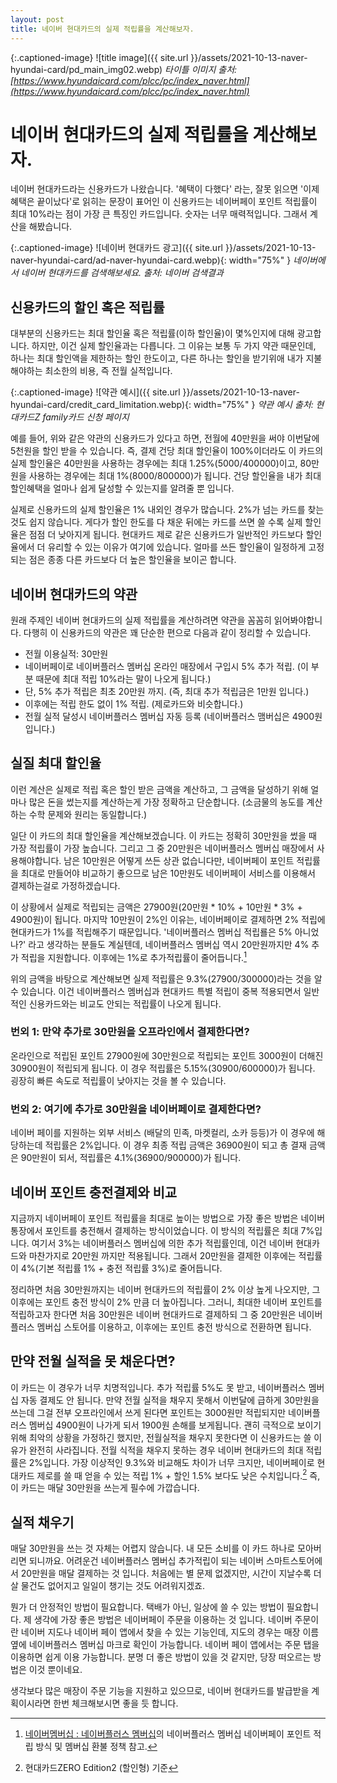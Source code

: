 ```yaml
---
layout: post
title: 네이버 현대카드의 실제 적립률을 계산해보자.
---
```

{:.captioned-image}
![title image]({{ site.url }}/assets/2021-10-13-naver-hyundai-card/pd_main_img02.webp)
*타이틀 이미지 출처: [https://www.hyundaicard.com/plcc/pc/index_naver.html](https://www.hyundaicard.com/plcc/pc/index_naver.html)*

# 네이버 현대카드의 실제 적립률을 계산해보자.
네이버 현대카드라는 신용카드가 나왔습니다. '혜택이 다했다' 라는, 잘못 읽으면 '이제 혜택은 끝이났다'로 읽히는 문장이 표어인 이 신용카드는 네이버페이 포인트 적립률이 최대 10%라는 점이 가장 큰 특징인 카드입니다. 숫자는 너무 매력적입니다. 그래서 계산을 해봤습니다.

{:.captioned-image}
![네이버 현대카드 광고]({{ site.url }}/assets/2021-10-13-naver-hyundai-card/ad-naver-hyundai-card.webp){: width="75%" }
*네이버에서 네이버 현대카드를 검색해보세요.*
*출처: 네이버 검색결과*

## 신용카드의 할인 혹은 적립률
대부분의 신용카드는 최대 할인율 혹은 적립률(이하 할인율)이 몇%인지에 대해 광고합니다. 하지만, 이건 실제 할인율과는 다릅니다. 그 이유는 보통 두 가지 약관 때문인데, 하나는 최대 할인액을 제한하는 할인 한도이고, 다른 하나는 할인을 받기위애 내가 지불해야하는 최소한의 비용, 즉 전월 실적입니다.

{:.captioned-image}
![약관 예시]({{ site.url }}/assets/2021-10-13-naver-hyundai-card/credit_card_limitation.webp){: width="75%" }
*약관 예시*
*출처: 현대카드Z family카드 신청 페이지* 

예를 들어, 위와 같은 약관의 신용카드가 있다고 하면, 전월에 40만원을 써야 이번달에 5천원을 할인 받을 수 있습니다. 즉, 결제 건당 최대 할인율이 100%이더라도 이 카드의 실제 할인율은 40만원을 사용하는 경우에는 최대 1.25%(5000/400000)이고, 80만원을 사용하는 경우에는 최대 1%(8000/800000)가 됩니다. 건당 할인율을 내가 최대 할인혜택을 얼마나 쉽게 달성할 수 있는지를 알려줄 뿐 입니다.

실제로 신용카드의 실제 할인율은 1% 내외인 경우가 많습니다. 2%가 넘는 카드를 찾는 것도 쉽지 않습니다. 게다가 할인 한도를 다 채운 뒤에는 카드를 쓰면 쓸 수록 실제 할인율은 점점 더 낮아지게 됩니다. 현대카드 제로 같은 신용카드가 일반적인 카드보다 할인율에서 더 유리할 수 있는 이유가 여기에 있습니다. 얼마를 쓰든 할인율이 일정하게 고정되는 점은 종종 다른 카드보다 더 높은 할인율을 보이곤 합니다.

## 네이버 현대카드의 약관
원래 주제인 네이버 현대카드의 실제 적립률을 계산하려면 약관을 꼼꼼히 읽어봐야합니다. 다행히 이 신용카드의 약관은 꽤 단순한 편으로 다음과 같이 정리할 수 있습니다.

* 전월 이용실적: 30만원
* 네이버페이로 네이버플러스 멤버십 온라인 매장에서 구입시 5% 추가 적립. (이 부분 때문에 최대 적립 10%라는 말이 나오게 됩니다.)
* 단, 5% 추가 적립은 최초 20만원 까지. (즉, 최대 추가 적립금은 1만원 입니다.)
* 이후에는 적립 한도 없이 1% 적립. (제로카드와 비슷합니다.)
* 전월 실적 달성시 네이버플러스 멤버십 자동 등록 (네이버플러스 맴버십은 4900원 입니다.)

## 실질 최대 할인율
이런 계산은 실제로 적립 혹은 할인 받은 금액을 계산하고, 그 금액을 달성하기 위해 얼마나 많은 돈을 썼는지를 계산하는게 가장 정확하고 단순합니다. (소금물의 농도를 계산하는 수학 문제와 원리는 동일합니다.)

일단 이 카드의 최대 할인율을 계산해보겠습니다. 이 카드는 정확히 30만원을 썼을 때 가장 적립률이 가장 높습니다. 그리고 그 중 20만원은 네이버플러스 멤버십 매장에서 사용해야합니다. 남은 10만원은 어떻게 쓰든 상관 없습니다만, 네이버페이 포인트 적립률을 최대로 만들어야 비교하기 좋으므로 남은 10만원도 네이버페이 서비스를 이용해서 결제하는걸로 가정하겠습니다.

이 상황에서 실제로 적립되는 금액은 27900원(20만원 * 10% + 10만원 * 3% + 4900원)이 됩니다. 마지막 10만원이 2%인 이유는, 네이버페이로 결제하면 2% 적립에 현대카드가 1%를 적립해주기 때문입니다. '네이버플러스 멤버십 적립룔은 5% 아니었나?' 라고 생각하는 분들도 계실텐데, 네이버플러스 멤버십 역시  20만원까지만 4% 추가 적립을 지원합니다. 이후에는 1%로 추가적립률이 줄어듭니다.[^1]

위의 금액을 바탕으로 계산해보면 실제 적립률은 9.3%(27900/300000)라는 것을 알 수 있습니다. 이건 네이버플러스 멤버십과 현대카드 특별 적립이 중복 적용되면서 일반적인 신용카드와는 비교도 안되는 적립률이 나오게 됩니다.

### 번외 1: 만약 추가로 30만원을 오프라인에서 결제한다면?
온라인으로 적립된 포인트 27900원에 30만원으로 적립되는 포인트 3000원이 더해진 30900원이 적립되게 됩니다. 이 경우 적립률은 5.15%(30900/600000)가 됩니다. 굉장히 빠른 속도로 적립률이 낮아지는 것을 볼 수 있습니다.

### 번외 2: 여기에 추가로 30만원을 네이버페이로 결제한다면?
네이버 페이를 지원하는 외부 서비스 (배달의 민족, 마켓컬리, 소카 등등)가 이 경우에 해당하는데 적립률은 2%입니다. 이 경우 최종 적립 금액은 36900원이 되고 총 결재 금액은 90만원이 되서, 적립률은 4.1%(36900/900000)가 됩니다.

## 네이버 포인트 충전결제와 비교
지금까지 네이버페이 포인트 적립률을 최대로 높이는 방법으로 가장 좋은 방법은 네이버통장에서 포인트를 충전해서 결제하는 방식이었습니다. 이 방식의 적립률은 최대 7%입니다. 여기서 3%는 네이버플러스 멤버십에 의한 추가 적립률인데, 이건 네이버 현대카드와 마찬가지로 20만원 까지만 적용됩니다. 그래서 20만원을 결제한 이후에는 적립률이 4%(기본 적립률 1% + 충전 적립률 3%)로 줄어듭니다.

정리하면 처음 30만원까지는 네이버 현대카드의 적립률이 2% 이상 높게 나오지만, 그 이후에는 포인트 충전 방식이 2% 만큼 더 높아집니다. 그러니, 최대한 네이버 포인트를 적립하고자 한다면 처음 30만원은 네이버 현대카드로 결제하되 그 중 20만원은 네이버플러스 멤버십 스토어를 이용하고, 이후에는 포인트 충전 방식으로 전환하면 됩니다.

## 만약 전월 실적을 못 채운다면?
이 카드는 이 경우가 너무 치명적입니다. 추가 적립률 5%도 못 받고, 네이버플러스 멤버십 자동 결제도 안 됩니다. 만약 전월 실적을 채우지 못해서 이번달에 급하게 30만원을 쓰는데 그걸 전부 오프라인에서 쓰게 된다면 포인트는 3000원만 적립되지만 네이버플러스 멤버십 4900원이 나가게 되서 1900원 손해를 보게됩니다. 괜히 극적으로 보이기 위해 최악의 상황을 가정하긴 했지만, 전월실적을 채우지 못한다면 이 신용카드는 쓸 이유가 완전히 사라집니다. 전월 식적을 채우지 못하는 경우 네이버 현대카드의 최대 적립률은 2%입니다. 가장 이상적인 9.3%와 비교해도 차이가 너무 크지만, 네이버페이로 현대카드 제로를 쓸 때 얻을 수 있는 적립 1% + 할인 1.5% 보다도 낮은 수치입니다.[^2] 즉, 이 카드는 매달 30만원을 쓰는게 필수에 가깝습니다.

## 실적 채우기
매달 30만원을 쓰는 것 자체는 어렵지 않습니다. 내 모든 소비를 이 카드 하나로 모아버리면 되니까요. 어려운건 네이버플러스 멤버십 추가적립이 되는 네이버 스마트스토어에서 20만원을 매달 결제하는 것 입니다. 처음에는 별 문제 없겠지만, 시간이 지날수록 더 살 물건도 없어지고 일일이 챙기는 것도 어려워지겠죠.

뭔가 더 안정적인 방법이 필요합니다. 택배가 아닌, 일상에 쓸 수 있는 방법이 필요합니다. 제 생각에 가장 좋은 방법은 네이버페이 주문을 이용하는 것 입니다.  네이버 주문이란 네이버 지도나 네이버 페이 앱에서 찾을 수 있는 기능인데, 지도의 경우는 매장 이름 옆에 네이버플러스 멤버십 마크로 확인이 가능합니다. 네이버 페이 앱에서는 주문 탭을 이용하면 쉽게 이용 가능합니다. 분명 더 좋은 방법이 있을 것 같지만, 당장 떠오르는 방법은 이것 뿐이네요.

생각보다 많은 매장이 주문 기능을 지원하고 있으므로, 네이버 현대카드를 발급받을 계획이시라면 한번 체크해보시면 좋을 듯 합니다.

[^1]: [네이버멤버십 : 네이버플러스 멤버십](https://nid.naver.com/membership/join?m=brochure)의 네이버플러스 멤버십 네이버페이 포인트 적립 방식 및 멤버십 환불 정책 참고.
[^2]: 현대카드ZERO Edition2 (할인형) 기준